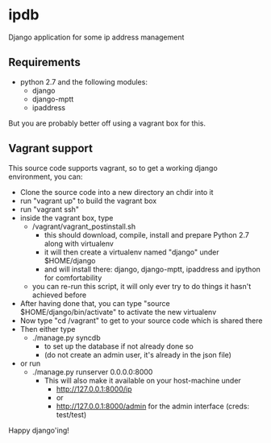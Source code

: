 ipdb
====

Django application for some ip address management

Requirements
------------

- python 2.7 and the following modules:
  - django
  - django-mptt
  - ipaddress

But you are probably better off using a vagrant box for this.

Vagrant support
---------------

This source code supports vagrant, so to get a working django environment, you can:

- Clone the source code into a new directory an chdir into it
- run "vagrant up" to build the vagrant box
- run "vagrant ssh"
- inside the vagrant box, type
  - /vagrant/vagrant_postinstall.sh
    - this should download, compile, install and prepare Python 2.7 along with virtualenv
    - it will then create a virtualenv named "django" under $HOME/django
    - and will install there: django, django-mptt, ipaddress and ipython for comfortability
  - you can re-run this script, it will only ever try to do things it hasn't achieved before
- After having done that, you can type "source $HOME/django/bin/activate" to activate the new virtualenv
- Now type "cd /vagrant" to get to your source code which is shared there
- Then either type
  - ./manage.py syncdb
    - to set up the database if not already done so
    - (do not create an admin user, it's already in the json file)
- or run
  - ./manage.py runserver 0.0.0.0:8000
    - This will also make it available on your host-machine under
      - http://127.0.0.1:8000/ip
      - or
      - http://127.0.0.1:8000/admin for the admin interface (creds: test/test)

Happy django'ing!
